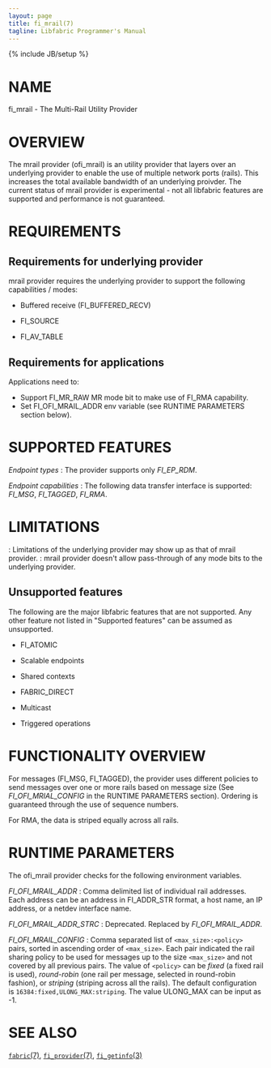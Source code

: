 ```yaml
---
layout: page
title: fi_mrail(7)
tagline: Libfabric Programmer's Manual
---
```

{% include JB/setup %}

# NAME

fi_mrail \- The Multi-Rail Utility Provider

# OVERVIEW

The mrail provider (ofi_mrail) is an utility provider that layers over an underlying
provider to enable the use of multiple network ports (rails). This increases
the total available bandwidth of an underlying proivder. The current status of
mrail provider is experimental - not all libfabric features are supported and
performance is not guaranteed.

# REQUIREMENTS

## Requirements for underlying provider

mrail provider requires the underlying provider to support the following
capabilities / modes:

  * Buffered receive (FI_BUFFERED_RECV)

  * FI_SOURCE

  * FI_AV_TABLE

## Requirements for applications

Applications need to:
  * Support FI_MR_RAW MR mode bit to make use of FI_RMA capability.
  * Set FI_OFI_MRAIL_ADDR env variable (see RUNTIME PARAMETERS section below).

# SUPPORTED FEATURES

*Endpoint types*
: The provider supports only *FI_EP_RDM*.

*Endpoint capabilities*
: The following data transfer interface is supported: *FI_MSG*, *FI_TAGGED*, *FI_RMA*.

# LIMITATIONS

: Limitations of the underlying provider may show up as that of mrail provider.
: mrail provider doesn't allow pass-through of any mode bits to the underlying
  provider.

## Unsupported features

The following are the major libfabric features that are not supported. Any other
feature not listed in "Supported features" can be assumed as unsupported.

  * FI_ATOMIC

  * Scalable endpoints

  * Shared contexts

  * FABRIC_DIRECT

  * Multicast

  * Triggered operations

# FUNCTIONALITY OVERVIEW

For messages (FI_MSG, FI_TAGGED), the provider uses different policies to send messages
over one or more rails based on message size (See *FI_OFI_MRIAL_CONFIG* in the RUNTIME
PARAMETERS section). Ordering is guaranteed through the use of sequence numbers.

For RMA, the data is striped equally across all rails.

# RUNTIME PARAMETERS

The ofi_mrail provider checks for the following environment variables.

*FI_OFI_MRAIL_ADDR*
: Comma delimited list of individual rail addresses. Each address can be an address in
  FI_ADDR_STR format, a host name, an IP address, or a netdev interface name.

*FI_OFI_MRAIL_ADDR_STRC*
: Deprecated. Replaced by *FI_OFI_MRAIL_ADDR*.

*FI_OFI_MRAIL_CONFIG*
: Comma separated list of `<max_size>:<policy>` pairs, sorted in ascending order of
 `<max_size>`. Each pair indicated the rail sharing policy to be used for messages
  up to the size `<max_size>` and not covered by all previous pairs. The value of
  `<policy>` can be *fixed* (a fixed rail is used), *round-robin* (one rail per
  message, selected in round-robin fashion), or *striping* (striping across all the
  rails). The default configuration is `16384:fixed,ULONG_MAX:striping`. The value
  ULONG_MAX can be input as -1.

# SEE ALSO

[`fabric`(7)](fabric.7.html),
[`fi_provider`(7)](fi_provider.7.html),
[`fi_getinfo`(3)](fi_getinfo.3.html)
